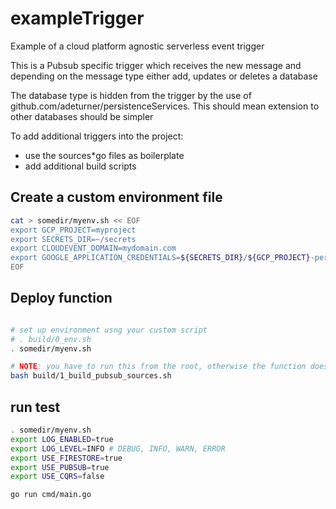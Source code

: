 # exampleTrigger

Example of a cloud platform agnostic serverless event trigger

This is a Pubsub specific trigger which receives the new message and depending on the message type either add, updates or deletes a database

The database type is hidden from the trigger by the use of github.com/adeturner/persistenceServices.  This should mean extension to other databases should be simpler

To add additional triggers into the project:

- use the sources*go files as boilerplate
- add additional build scripts

## Create a custom environment file

```bash
cat > somedir/myenv.sh << EOF
export GCP_PROJECT=myproject
export SECRETS_DIR=~/secrets
export CLOUDEVENT_DOMAIN=mydomain.com
export GOOGLE_APPLICATION_CREDENTIALS=${SECRETS_DIR}/${GCP_PROJECT}-persistenceServices.json  // if testing outside of GCP
EOF
```

## Deploy function

```bash

# set up environment usng your custom script
# . build/0_env.sh
. somedir/myenv.sh

# NOTE: you have to run this from the root, otherwise the function doesnt deploy
bash build/1_build_pubsub_sources.sh
```

## run test

```bash
. somedir/myenv.sh
export LOG_ENABLED=true
export LOG_LEVEL=INFO # DEBUG, INFO, WARN, ERROR
export USE_FIRESTORE=true
export USE_PUBSUB=true
export USE_CQRS=false

go run cmd/main.go
```
